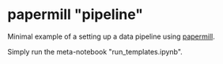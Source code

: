 # papermill "pipeline"
Minimal example of a setting up a data pipeline using [papermill](https://papermill.readthedocs.io/en/latest/index.html). 

Simply run the meta-notebook "run_templates.ipynb".
